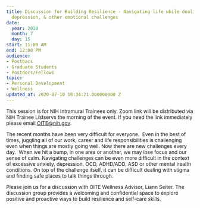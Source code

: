 ```yaml
---
title: Discussion for Building Resilience - Navigating life while dealing with anxiety,
  depression, & other emotional challenges
date:
  year: 2020
  month: 7
  day: 15
start: 11:00 AM
end: 12:00 PM
audience:
- Postbacs
- Graduate Students
- Postdocs/Fellows
topic:
- Personal Development
- Wellness
updated_at: 2020-07-10 18:34:21.000000000 Z
---
```

<span style="font-size: 10pt;">This session is for NIH Intramural
Trainees only. Zoom link will be distributed via NIH Trainee Listservs
the morning of the event. If you need the link immediately please email
OITE@nih.gov. </span>

<span style="font-size: 10pt;">The recent months have been very
difficult for everyone.  Even in the best of times, juggling all of our
work, career and life responsibilities is challenging even when things
are mostly going well. Now there are new challenges every day.  When we
hit a bump, in one area or another, we may lose focus and our sense of
calm. Navigating challenges can be even more difficult in the context of
excessive anxiety, depression, OCD, ADHD/ADD, ASD or other mental health
conditions. On top of the challenge itself, it can be difficult dealing
with stigma and finding safe places to talk things through. </span>

<span style="font-size: 10pt;">Please join us for a discussion with OITE
Wellness Advisor, Liann Seiter. The discussion group provides a
welcoming and confidential space to explore positive and proactive ways
to build resilience and self-care skills.</span>
